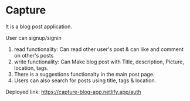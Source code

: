 # Capture

It is a blog post application.

User can signup/signin

1. read functionality: Can read other user's post & can like and comment on other's posts
2. write functionality: Can Make blog post with Title, description, Picture, location, tags.
3. There is a suggestions functionalty in the main post page.
4. Users can also search for posts using title, tags & location.

Deployed link: https://capture-blog-app.netlify.app/auth
